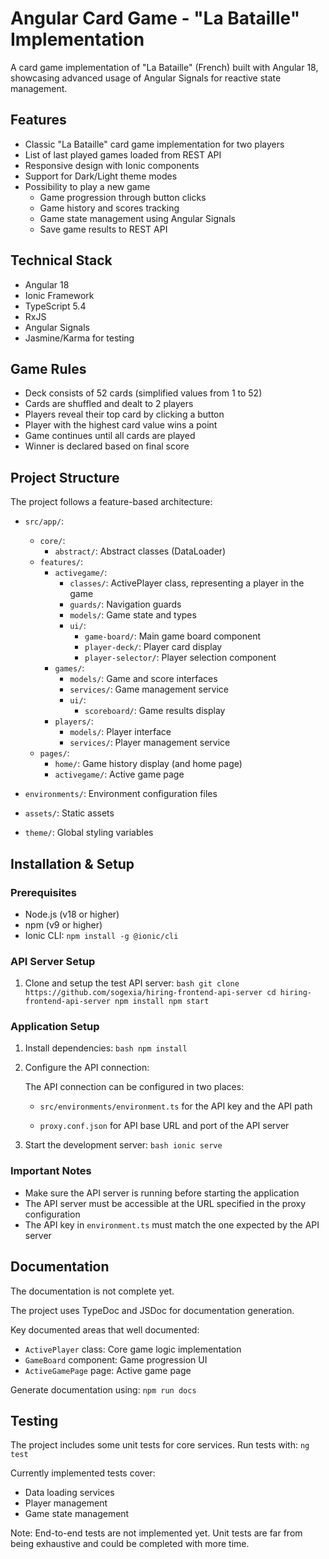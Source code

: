 # Angular Card Game - "La Bataille" Implementation

A card game implementation of "La Bataille" (French) built with Angular 18, showcasing advanced usage of Angular Signals for reactive state management. 

## Features

- Classic "La Bataille" card game implementation for two players
- List of last played games loaded from REST API
- Responsive design with Ionic components
- Support for Dark/Light theme modes
- Possibility to play a new game
  - Game progression through button clicks
  - Game history and scores tracking
  - Game state management using Angular Signals
  - Save game results to REST API

## Technical Stack

- Angular 18
- Ionic Framework
- TypeScript 5.4
- RxJS
- Angular Signals
- Jasmine/Karma for testing

## Game Rules

- Deck consists of 52 cards (simplified values from 1 to 52)
- Cards are shuffled and dealt to 2 players
- Players reveal their top card by clicking a button
- Player with the highest card value wins a point
- Game continues until all cards are played
- Winner is declared based on final score

## Project Structure

The project follows a feature-based architecture:

- `src/app/`:
  - `core/`:
    - `abstract/`: Abstract classes (DataLoader)
  - `features/`:
    - `activegame/`:
      - `classes/`: ActivePlayer class, representing a player in the game
      - `guards/`: Navigation guards
      - `models/`: Game state and types
      - `ui/`:
        - `game-board/`: Main game board component
        - `player-deck/`: Player card display
        - `player-selector/`: Player selection component
    - `games/`:
      - `models/`: Game and score interfaces
      - `services/`: Game management service
      - `ui/`:
        - `scoreboard/`: Game results display
    - `players/`:
      - `models/`: Player interface
      - `services/`: Player management service
  - `pages/`:
    - `home/`: Game history display (and home page)
    - `activegame/`: Active game page

- `environments/`: Environment configuration files
- `assets/`: Static assets
- `theme/`: Global styling variables

## Installation & Setup

### Prerequisites
- Node.js (v18 or higher)
- npm (v9 or higher)
- Ionic CLI: `npm install -g @ionic/cli`

### API Server Setup
1. Clone and setup the test API server:   ```bash
   git clone https://github.com/sogexia/hiring-frontend-api-server
   cd hiring-frontend-api-server
   npm install
   npm start   ```

### Application Setup
1. Install dependencies:   ```bash
   npm install   ```

2. Configure the API connection:

   The API connection can be configured in two places:

   - `src/environments/environment.ts` for the API key and the API path

   - `proxy.conf.json` for API base URL and port of the API server

3. Start the development server:   ```bash
   ionic serve   ```

### Important Notes
- Make sure the API server is running before starting the application
- The API server must be accessible at the URL specified in the proxy configuration
- The API key in `environment.ts` must match the one expected by the API server

## Documentation

The documentation is not complete yet.

The project uses TypeDoc and JSDoc for documentation generation. 

Key documented areas that well documented:

- `ActivePlayer` class: Core game logic implementation
- `GameBoard` component: Game progression UI
- `ActiveGamePage` page: Active game page

Generate documentation using: `npm run docs`

## Testing

The project includes some unit tests for core services. Run tests with: `ng test`

Currently implemented tests cover:
- Data loading services
- Player management
- Game state management

Note: End-to-end tests are not implemented yet. Unit tests are far from being exhaustive and could be completed with more time.
